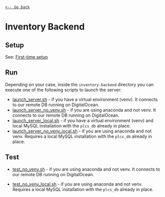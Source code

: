 [`<-- Go back`](../README.md)

# Inventory Backend

## Setup
See: [First-time setup](./server_instructions.md)

## Run
Depending on your case, inside the `inventory-backend` directory you can execute one of the following scripts to launch the server:

- [launch_server.sh](https://github.com/linomp/polito-comm-systems-project/blob/main/inventory-backend/launch_server.sh) - if you have a virtual environment (venv). It connects to our remote DB running on DigitalOcean.
- [launch_server_no_venv.sh](https://github.com/linomp/polito-comm-systems-project/blob/main/inventory-backend/launch_server_no_venv.sh) - if you are using anaconda and not venv. It connects to our remote DB running on DigitalOcean.
- [launch_server_local.sh](https://github.com/linomp/polito-comm-systems-project/blob/main/inventory-backend/launch_server_local.sh) - if you have a virtual environment (venv) and local MySQL installation with the `plcs_db` already in place.
- [launch_server_no_venv_local.sh](https://github.com/linomp/polito-comm-systems-project/blob/main/inventory-backend/launch_server_no_venv_local.sh) - if you are using anaconda and not venv. Requires a local MySQL installation with the `plcs_db` already in place.

## Test
- [test_no_venv.sh](https://github.com/linomp/polito-comm-systems-project/blob/main/inventory-backend/launch_server_no_venv.sh) - if you are using anaconda and not venv. It connects to our remote DB running on DigitalOcean.

- [test_no_venv_local.sh](https://github.com/linomp/polito-comm-systems-project/blob/main/inventory-backend/launch_server_no_venv_local.sh) - if you are using anaconda and not venv. Requires a local MySQL installation with the `plcs_db` already in place.
